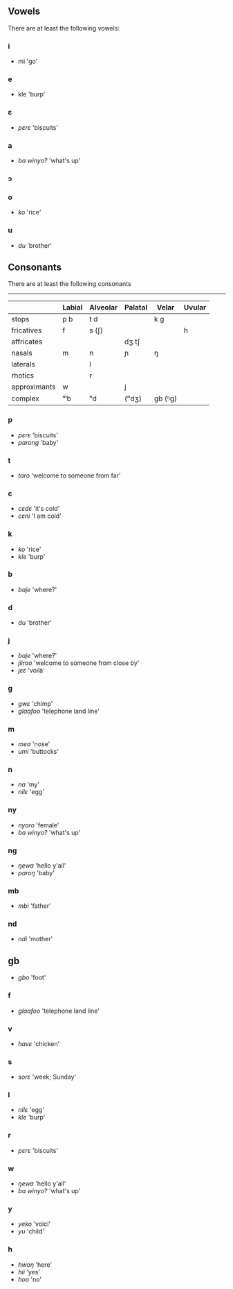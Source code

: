 ## Vowels

There are at least the following vowels: 

### i 
- mi 'go'

### e 
- kle 'burp'


### ɛ
- *pɛrɛ* 'biscuits'


### a 
- *ba winyo?* 'what's up'

### ɔ


### o 
- *ko* 'rice'

### u 
- *du* 'brother'


## Consonants

There are at least the following consonants

----


|        | Labial | Alveolar | Palatal | Velar | Uvular |
|--------|----------|---------|--------|-------|-------|
| stops | p b | t d |  | k ɡ |   |
| fricatives | f  | s (ʃ) |  |  |h  |
| affricates |  |  | dʒ tʃ |  |   |
| nasals | m | n | ɲ | ŋ |  |
| laterals |  | l |  |  |   |
| rhotics |  | r |  |  |   |
| approximants | w |  | j |  |   |
| complex | ᵐb | ⁿd | (ⁿdʒ) | ɡb (ᵑɡ) ||




### p 
- *pɛrɛ* 'biscuits'
- *parong* 'baby'

### t 
- *taro* 'welcome to someone from far'

### c 
- *cɛdɛ* 'it's cold'
- *cɛni* 'I am cold'

### k 
- *ko* 'rice'
- *kle* 'burp'

### b 
- *baje* 'where?'

### d 
- *du* 'brother'

### j
- *baje* 'where?'
- *jiiroo* 'welcome to someone from close by'
- *jɛɛ* 'voilà'

### g 
- *gwɛ* 'chimp'
- *glaafoo* 'telephone land line'

### m 
- *mea* 'nose'
- *umi* 'buttocks'

### n 
- *na* 'my'
- *nilɛ* 'egg'

### ny
- *nyoro* 'female'
- *ba winyo?* 'what's up'

### ng 
- *ŋewa* 'hello y'all'
- *paroŋ* 'baby'

### mb 
- *mbi* 'father'

### nd 
- *ndi* 'mother'

## gb
- *gbo* 'foot'

### f
- *glaafoo* 'telephone land line'

### v
- *havɛ* 'chicken'

### s 
- *sorɛ* 'week; Sunday'

### l 
- *nilɛ* 'egg'
- *kle* 'burp'

### r 
- *pɛrɛ* 'biscuits'

### w
- *ŋewa* 'hello y'all'
- *ba winyo?* 'what's up'

### y
- *yeko* 'voici'
- *yu* 'child'

### h
- *hwoŋ* 'here'
- *hii* 'yes'
- *hoo* 'no'
